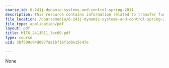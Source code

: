 ```yaml
---
course_id: 6-241j-dynamic-systems-and-control-spring-2011
description: This resource contains information related to transfer functions.
file_location: /coursemedia/6-241j-dynamic-systems-and-control-spring-2011/3bf509c94d0977a81bf16f1d0e15c47e_MIT6_241JS11_lec09.pdf
file_type: application/pdf
layout: pdf
title: MIT6_241JS11_lec09.pdf
type: course
uid: 3bf509c94d0977a81bf16f1d0e15c47e

---
```

None
